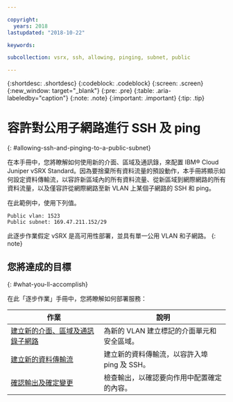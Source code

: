```yaml
---

copyright:
  years: 2018
lastupdated: "2018-10-22"

keywords:

subcollection: vsrx, ssh, allowing, pinging, subnet, public

---
```


{:shortdesc: .shortdesc}
{:codeblock: .codeblock}
{:screen: .screen}
{:new_window: target="_blank"}
{:pre: .pre}
{:table: .aria-labeledby="caption"}
{:note: .note}
{:important: .important}
{:tip: .tip}

# 容許對公用子網路進行 SSH 及 ping
{: #allowing-ssh-and-pinging-to-a-public-subnet}

在本手冊中，您將瞭解如何使用新的介面、區域及通訊錄，來配置 IBM® Cloud Juniper vSRX Standard。因為要捨棄所有資料流量的預設動作，本手冊將顯示如何設定資料傳輸流，以容許新區域內的所有資料流量、從新區域到網際網路的所有資料流量，以及僅容許從網際網路至新 VLAN 上某個子網路的 SSH 和 ping。

在此範例中，使用下列值。

```
Public vlan: 1523
Public subnet: 169.47.211.152/29
```

此逐步作業假定 vSRX 是高可用性部署，並具有單一公用 VLAN 和子網路。
{: note}

## 您將達成的目標
{: #what-you-ll-accomplish}

在此「逐步作業」手冊中，您將瞭解如何部署服務：

作業  | 說明
------------- | -------------
[建立新的介面、區域及通訊錄子網路](/docs/infrastructure/vsrx?topic=vsrx-creating-the-new-interface-zone-and-address-book-subnet) | 為新的 VLAN 建立標記的介面單元和安全區域。
[建立新的資料傳輸流](/docs/infrastructure/vsrx?topic=vsrx-creating-your-new-traffic-flows) | 建立新的資料傳輸流，以容許入埠 ping 及 SSH。
[確認輸出及確定變更](/docs/infrastructure/vsrx?topic=vsrx-confirming-the-output-and-commiting-the-changes) | 檢查輸出，以確認要向作用中配置確定的內容。
